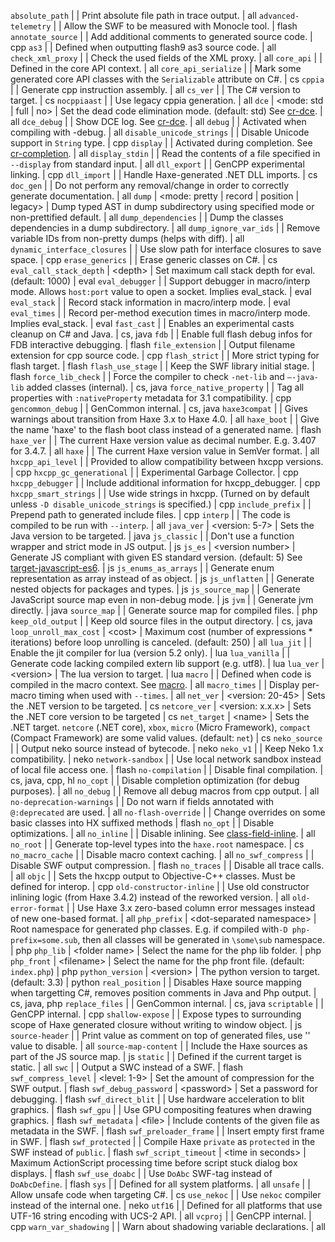 `absolute_path` |  | Print absolute file path in trace output. | all
`advanced-telemetry` |  | Allow the SWF to be measured with Monocle tool. | flash
`annotate_source` |  | Add additional comments to generated source code. | cpp
`as3` |  | Defined when outputting flash9 as3 source code. | all
`check_xml_proxy` |  | Check the used fields of the XML proxy. | all
`core_api` |  | Defined in the core API context. | all
`core_api_serialize` |  | Mark some generated core API classes with the `Serializable` attribute on C#. | cs
`cppia` |  | Generate cpp instruction assembly. | all
`cs_ver` |  | The C# version to target. | cs
`nocppiaast` |  | Use legacy cppia generation. | all
`dce` | &lt;mode: std &#x7C; full &#x7C; no> | Set the dead code elimination mode. (default: std) See [cr-dce](cr-dce). | all
`dce_debug` |  | Show DCE log. See [cr-dce](cr-dce). | all
`debug` |  | Activated when compiling with -debug. | all
`disable_unicode_strings` |  | Disable Unicode support in `String` type. | cpp
`display` |  | Activated during completion. See [cr-completion](cr-completion). | all
`display_stdin` |  | Read the contents of a file specified in `--display` from standard input. | all
`dll_export` |  | GenCPP experimental linking. | cpp
`dll_import` |  | Handle Haxe-generated .NET DLL imports. | cs
`doc_gen` |  | Do not perform any removal/change in order to correctly generate documentation. | all
`dump` | &lt;mode: pretty &#x7C; record &#x7C; position &#x7C; legacy> | Dump typed AST in dump subdirectory using specified mode or non-prettified default. | all
`dump_dependencies` |  | Dump the classes dependencies in a dump subdirectory. | all
`dump_ignore_var_ids` |  | Remove variable IDs from non-pretty dumps (helps with diff). | all
`dynamic_interface_closures` |  | Use slow path for interface closures to save space. | cpp
`erase_generics` |  | Erase generic classes on C#. | cs
`eval_call_stack_depth` | &lt;depth> | Set maximum call stack depth for eval. (default: 1000) | eval
`eval_debugger` |  | Support debugger in macro/interp mode. Allows `host:port` value to open a socket. Implies eval_stack. | eval
`eval_stack` |  | Record stack information in macro/interp mode. | eval
`eval_times` |  | Record per-method execution times in macro/interp mode. Implies eval_stack. | eval
`fast_cast` |  | Enables an experimental casts cleanup on C# and Java. | cs, java
`fdb` |  | Enable full flash debug infos for FDB interactive debugging. | flash
`file_extension` |  | Output filename extension for cpp source code. | cpp
`flash_strict` |  | More strict typing for flash target. | flash
`flash_use_stage` |  | Keep the SWF library initial stage. | flash
`force_lib_check` |  | Force the compiler to check `-net-lib` and `–-java-lib` added classes (internal). | cs, java
`force_native_property` |  | Tag all properties with `:nativeProperty` metadata for 3.1 compatibility. | cpp
`gencommon_debug` |  | GenCommon internal. | cs, java
`haxe3compat` |  | Gives warnings about transition from Haxe 3.x to Haxe 4.0. | all
`haxe_boot` |  | Give the name 'haxe' to the flash boot class instead of a generated name. | flash
`haxe_ver` |  | The current Haxe version value as decimal number. E.g. 3.407 for 3.4.7. | all
`haxe` |  | The current Haxe version value in SemVer format. | all
`hxcpp_api_level` |  | Provided to allow compatibility between hxcpp versions. | cpp
`hxcpp_gc_generational` |  | Experimental Garbage Collector. | cpp
`hxcpp_debugger` |  | Include additional information for hxcpp_debugger. | cpp
`hxcpp_smart_strings` |  | Use wide strings in hxcpp. (Turned on by default unless `-D disable_unicode_strings` is specified.) | cpp
`include_prefix` |  | Prepend path to generated include files. | cpp
`interp` |  | The code is compiled to be run with `--interp`. | all
`java_ver` | &lt;version: 5-7> | Sets the Java version to be targeted. | java
`js_classic` |  | Don't use a function wrapper and strict mode in JS output. | js
`js_es` | &lt;version number> | Generate JS compliant with given ES standard version. (default: 5) See [target-javascript-es6](target-javascript-es6). | js
`js_enums_as_arrays` |  | Generate enum representation as array instead of as object. | js
`js_unflatten` |  | Generate nested objects for packages and types. | js
`js_source_map` |  | Generate JavaScript source map even in non-debug mode. | js
`jvm` |  | Generate jvm directly. | java
`source_map` |  | Generate source map for compiled files. | php
`keep_old_output` |  | Keep old source files in the output directory. | cs, java
`loop_unroll_max_cost` | &lt;cost> | Maximum cost (number of expressions * iterations) before loop unrolling is canceled. (default: 250) | all
`lua_jit` |  | Enable the jit compiler for lua (version 5.2 only). | lua
`lua_vanilla` |  | Generate code lacking compiled extern lib support (e.g. utf8). | lua
`lua_ver` | &lt;version> | The lua version to target. | lua
`macro` |  | Defined when code is compiled in the macro context. See [macro](macro). | all
`macro_times` |  | Display per-macro timing when used with `--times`. | all
`net_ver` | &lt;version: 20-45> | Sets the .NET version to be targeted. | cs
`netcore_ver` | &lt;version: x.x.x> | Sets the .NET core version to be targeted | cs
`net_target` | &lt;name> | Sets the .NET target. `netcore` (.NET core), `xbox`, `micro` (Micro Framework), `compact` (Compact Framework) are some valid values. (default: `net`) | cs
`neko_source` |  | Output neko source instead of bytecode. | neko
`neko_v1` |  | Keep Neko 1.x compatibility. | neko
`network-sandbox` |  | Use local network sandbox instead of local file access one. | flash
`no-compilation` |  | Disable final compilation. | cs, java, cpp, hl
`no_copt` |  | Disable completion optimization (for debug purposes). | all
`no_debug` |  | Remove all debug macros from cpp output. | all
`no-deprecation-warnings` |  | Do not warn if fields annotated with `@:deprecated` are used. | all
`no-flash-override` |  | Change overrides on some basic classes into HX suffixed methods | flash
`no_opt` |  | Disable optimizations. | all
`no_inline` |  | Disable inlining. See [class-field-inline](class-field-inline). | all
`no_root` |  | Generate top-level types into the `haxe.root` namespace. | cs
`no_macro_cache` |  | Disable macro context caching. | all
`no_swf_compress` |  | Disable SWF output compression. | flash
`no_traces` |  | Disable all trace calls. | all
`objc` |  | Sets the hxcpp output to Objective-C++ classes. Must be defined for interop. | cpp
`old-constructor-inline` |  | Use old constructor inlining logic (from Haxe 3.4.2) instead of the reworked version. | all
`old-error-format` |  | Use Haxe 3.x zero-based column error messages instead of new one-based format. | all
`php_prefix` | &lt;dot-separated namespace> | Root namespace for generated php classes. E.g. if compiled with`-D php-prefix=some.sub`, then all classes will be generated in `\some\sub` namespace. | php
`php_lib` | &lt;folder name> | Select the name for the php lib folder. | php
`php_front` | &lt;filename> | Select the name for the php front file. (default: `index.php`) | php
`python_version` | &lt;version> | The python version to target. (default: 3.3) | python
`real_position` |  | Disables Haxe source mapping when targetting C#, removes position comments in Java and Php output. | cs, java, php
`replace_files` |  | GenCommon internal. | cs, java
`scriptable` |  | GenCPP internal. | cpp
`shallow-expose` |  | Expose types to surrounding scope of Haxe generated closure without writing to window object. | js
`source-header` |  | Print value as comment on top of generated files, use '' value to disable. | all
`source-map-content` |  | Include the Haxe sources as part of the JS source map. | js
`static` |  | Defined if the current target is static. | all
`swc` |  | Output a SWC instead of a SWF. | flash
`swf_compress_level` | &lt;level: 1-9> | Set the amount of compression for the SWF output. | flash
`swf_debug_password` | &lt;password> | Set a password for debugging. | flash
`swf_direct_blit` |  | Use hardware acceleration to blit graphics. | flash
`swf_gpu` |  | Use GPU compositing features when drawing graphics. | flash
`swf_metadata` | &lt;file> | Include contents of the given file as metadata in the SWF. | flash
`swf_preloader_frame` |  | Insert empty first frame in SWF. | flash
`swf_protected` |  | Compile Haxe `private` as `protected` in the SWF instead of `public`. | flash
`swf_script_timeout` | &lt;time in seconds> | Maximum ActionScript processing time before script stuck dialog box displays. | flash
`swf_use_doabc` |  | Use `DoAbc` SWF-tag instead of `DoAbcDefine`. | flash
`sys` |  | Defined for all system platforms. | all
`unsafe` |  | Allow unsafe code when targeting C#. | cs
`use_nekoc` |  | Use `nekoc` compiler instead of the internal one. | neko
`utf16` |  | Defined for all platforms that use UTF-16 string encoding with UCS-2 API. | all
`vcproj` |  | GenCPP internal. | cpp
`warn_var_shadowing` |  | Warn about shadowing variable declarations. | all
